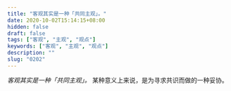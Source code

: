 ```yaml
---
title: "客观其实是一种「共同主观」。"
date: 2020-10-02T15:14:15+08:00
hidden: false
draft: false
tags: ["客观", "主观", "观点"]
keywords: ["客观", "主观", "观点"]
description: ""
slug: "0202"
---
```


*客观其实是一种「共同主观」。* 某种意义上来说，是为寻求共识而做的一种妥协。